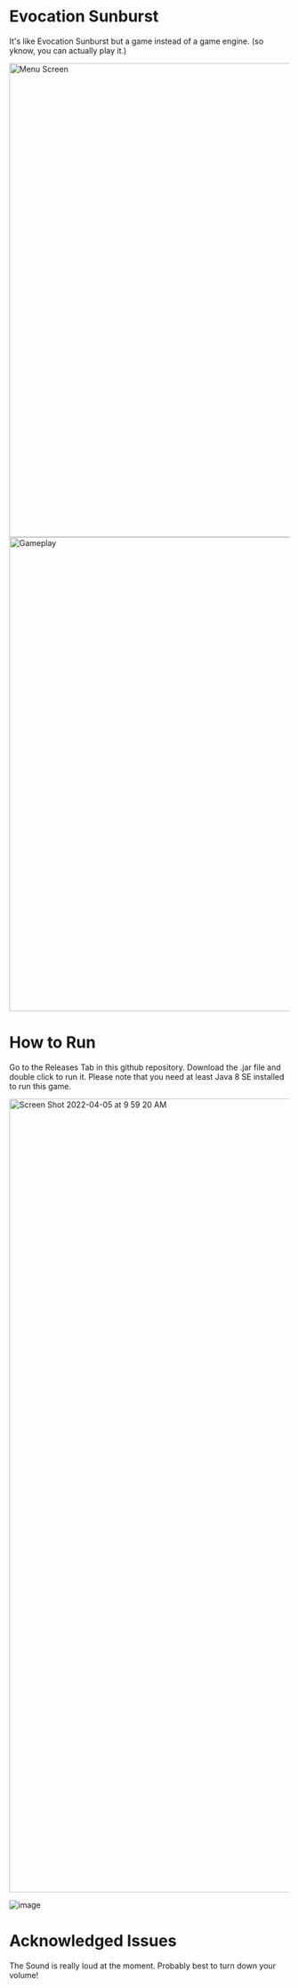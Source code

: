 # Evocation Sunburst
It's like Evocation Sunburst but a game instead of a game engine. (so yknow, you can actually play it.) 

<img width= "850" alt="Menu Screen" src="https://user-images.githubusercontent.com/80072853/164074356-b5e92485-ea7b-4a15-b76c-a0cc3e15e67a.png">
<img width= "850" alt="Gameplay" src="https://user-images.githubusercontent.com/80072853/164074398-1b597552-8b81-4251-834c-044f3f120451.png">


# How to Run
Go to the Releases Tab in this github repository. Download the .jar file and double click to run it.
Please note that you need at least Java 8 SE installed to run this game.

<img width="1423" alt="Screen Shot 2022-04-05 at 9 59 20 AM" src="https://user-images.githubusercontent.com/63444552/161784068-8722a1fe-5558-4012-a378-4a0e44d4a622.png">

![image](https://user-images.githubusercontent.com/63444552/161785227-23874cf0-5cce-449e-bf73-c8e52cf86b97.png)



# Acknowledged Issues 
The Sound is really loud at the moment. Probably best to turn down your volume!
